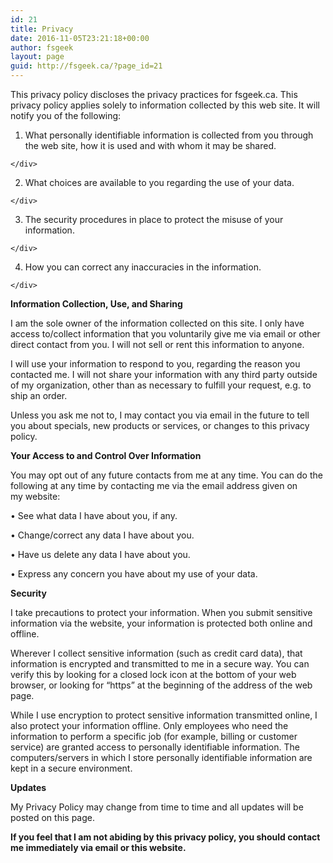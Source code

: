 ```yaml
---
id: 21
title: Privacy
date: 2016-11-05T23:21:18+00:00
author: fsgeek
layout: page
guid: http://fsgeek.ca/?page_id=21
---
```

This privacy policy discloses the privacy practices for fsgeek.ca. This privacy policy applies solely to information collected by this web site. It will notify you of the following:

  1. <div>
      What personally identifiable information is collected from you through the web site, how it is used and with whom it may be shared.
    </div>

  2. <div>
      What choices are available to you regarding the use of your data.
    </div>

  3. <div>
      The security procedures in place to protect the misuse of your information.
    </div>

  4. <div>
      How you can correct any inaccuracies in the information.
    </div>

**Information Collection, Use, and Sharing**
  
I am the sole owner of the information collected on this site. I only have access to/collect information that you voluntarily give me via email or other direct contact from you. I will not sell or rent this information to anyone.

I will use your information to respond to you, regarding the reason you contacted me. I will not share your information with any third party outside of my organization, other than as necessary to fulfill your request, e.g. to ship an order.

Unless you ask me not to, I may contact you via email in the future to tell you about specials, new products or services, or changes to this privacy policy.

**Your Access to and Control Over Information**
  
You may opt out of any future contacts from me at any time. You can do the following at any time by contacting me via the email address given on my website:

• See what data I have about you, if any.

• Change/correct any data I have about you.

• Have us delete any data I have about you.

• Express any concern you have about my use of your data.

**Security**
  
I take precautions to protect your information. When you submit sensitive information via the website, your information is protected both online and offline.

Wherever I collect sensitive information (such as credit card data), that information is encrypted and transmitted to me in a secure way. You can verify this by looking for a closed lock icon at the bottom of your web browser, or looking for &#8220;https&#8221; at the beginning of the address of the web page.

While I use encryption to protect sensitive information transmitted online, I also protect your information offline. Only employees who need the information to perform a specific job (for example, billing or customer service) are granted access to personally identifiable information. The computers/servers in which I store personally identifiable information are kept in a secure environment.

**Updates**

My Privacy Policy may change from time to time and all updates will be posted on this page.

**If you feel that I am not abiding by this privacy policy, you should contact me immediately via email or this website.**

&nbsp;